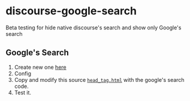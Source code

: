 # discourse-google-search
Beta testing for hide native discourse's search and show only Google's search

## Google's Search

1. Create new one [here](https://cse.google.com/cse/create/)
2. Config
3. Copy and modify this source [`head_tag.html`](https://github.com/SidVal/discourse-google-search/blob/main/common/head_tag.html) with the google's search code.
4. Test it.
